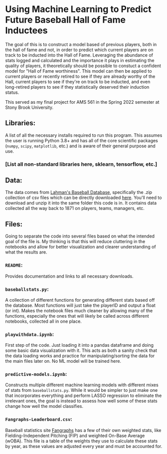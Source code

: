 # Using Machine Learning to Predict Future Baseball Hall of Fame Inductees
The goal of this is to construct a model based of previous players, both in the hall of fame and not, in order to predict which current players are on track to be inducted into the Hall of Fame. Leveraging the abundance of stats logged and calculated and the importance it plays in estimating the quality of players, it theoretically should be possible to constuct a confident model for "Hall of Fame worthiness". This model can then be applied to current players or recently retired to see if they are already worthy of the Hall, current players to see if they're on track to be inducted, and even long-retired players to see if they statistically deserved their induction status.

This served as my final project for AMS 561 in the Spring 2022 semester at Stony Brook University.
## Libraries:
A list of all the necessary installs required to run this program. This assumes the user is running Python 3.8+ and has all of the core scientific packages (`numpy`, `scipy`, `matplotlib`, etc.) and is aware of their general purpose and use. 
### [List all non-standard libraries here, sklearn, tensorflow, etc.]
## Data:
The data comes from [Lahman's Baseball Database](https://www.seanlahman.com/baseball-archive/statistics/), specifically the .zip collection of csv files which can be directly downloaded [here](https://github.com/chadwickbureau/baseballdatabank/archive/refs/tags/v2022.2.zip). You'll need to download and unzip it into the same folder this code is in. It contains data collected all the way back to 1871 on players, teams, managers, etc.


## Files:
Going to separate the code into several files based on what the intended goal of the file is. My thinking is that this will reduce cluttering in the notebooks and allow for better visualization and clearer understanding of what the results are.
### `README`:
Provides documentation and links to all necessary downloads.

### `baseballstats.py`:
A collection of different functions for generating different stats based off the database. Most functions will just take the playerID and output a float (or int). Makes the notebook files much cleaner by allowing many of the functions, especially the ones that will likely be called across different notebooks, collected all in one place.

### `playwithdata.ipynb`:
First step of the code. Just loading it into a pandas dataframe and doing some basic data visualization with it. This acts as both a sanity check that the data loading works and practice for manipulating/sorting the data for the main files later on. No ML model will be trained here.

### `predictive-models.ipynb`:
Constructs multiple different machine learning models with different mixes of stats from `baseballstats.py`. While it would be simpler to just make one that incorporates everything and perform LASSO regression to eliminate the irrelevant ones, the goal is instead to assess how well some of these stats change how well the model classifies.

### `Fangraphs-Leaderboard.csv`:
Baseball statistics site [Fangraphs](https://www.fangraphs.com/) has a few of their own weighted stats, like Fielding-Independent Pitching (FIP) and weighted On-Base Average (wOBA). This file is a table of the weights they use to calculate these stats by year, as these values are adjusted every year and must be accounted for.